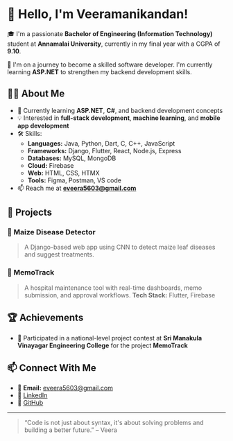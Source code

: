 # 👋 Hello, I'm Veeramanikandan!

🎓 I'm a passionate **Bachelor of Engineering (Information Technology)** student at **Annamalai University**, currently in my final year with a CGPA of **9.10**.

🚀 I'm on a journey to become a skilled software developer. I'm currently learning **ASP.NET** to strengthen my backend development skills.

## 👨‍💻 About Me

- 🌱 Currently learning **ASP.NET**, **C#**, and backend development concepts
- 💡 Interested in **full-stack development**, **machine learning**, and **mobile app development**
- 🛠️ Skills:
  - **Languages:** Java, Python, Dart, C, C++, JavaScript
  - **Frameworks:** Django, Flutter, React, Node.js, Express
  - **Databases:** MySQL, MongoDB
  - **Cloud:** Firebase
  - **Web:** HTML, CSS, HTMX
  - **Tools:** Figma, Postman, VS code
- 📫 Reach me at **eveera5603@gmail.com**

## 🔧 Projects

### 🌽 Maize Disease Detector
> A Django-based web app using CNN to detect maize leaf diseases and suggest treatments.

### 🏥 MemoTrack
> A hospital maintenance tool with real-time dashboards, memo submission, and approval workflows.
> **Tech Stack:** Flutter, Firebase

## 🏆 Achievements

- 🥇 Participated in a national-level project contest at **Sri Manakula Vinayagar Engineering College** for the project **MemoTrack**

## 📫 Connect With Me

- 📧 **Email:** eveera5603@gmail.com
- 💼 [LinkedIn](https://www.linkedin.com/in/veeramanikandane335559312)
- 🐙 [GitHub](https://github.com/VEERA5603)

---

> “Code is not just about syntax, it's about solving problems and building a better future.” – Veera
